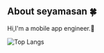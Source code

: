 ## About seyamasan 🍀

Hi,I'm a mobile app engineer.🥭

![Top Langs](https://github-readme-stats.vercel.app/api/top-langs/?username=seyamasan&layout=compact)
